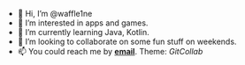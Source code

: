 - 👋 Hi, I’m @waffle1ne
- 👀 I’m interested in apps and games.
- 🌱 I’m currently learning Java, Kotlin.
- 💞️ I’m looking to collaborate on some fun stuff on weekends.
- 📫 You could reach me by **[email](mailto:naitoro@mail.ru)**. Theme: *GitCollab*

<!---
waffle1ne/waffle1ne is a ✨ special ✨ repository because its `README.md` (this file) appears on your GitHub profile.
You can click the Preview link to take a look at your changes.
--->

